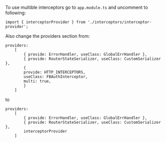 To use multible interceptors go to `app.module.ts` and uncomment to following:

```
import { interceptorProvider } from './interceptors/interceptor-provider';
```

Also change the providers section from:

```
providers:
    [
        { provide: ErrorHandler, useClass: GlobalErrHandler },
        { provide: RouterStateSerializer, useClass: CustomSerializer },
        {
        provide: HTTP_INTERCEPTORS,
        useClass: FBAuthInterceptor,
        multi: true,
        }
    ]
```

to

```
providers:
    [
        { provide: ErrorHandler, useClass: GlobalErrHandler },
        { provide: RouterStateSerializer, useClass: CustomSerializer },
        interceptorProvider
    ]
```
